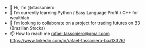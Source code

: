 - 👋 Hi, I’m @rtassoniero 
- 🌱 I’m currently learning Python / Easy Language Profit / C++ for wealthlab
- 💞️ I’m looking to collaborate on a project for trading futures on B3 (Brazilian Stocks)
- 📫 How to reach me <rafael.tassoniero@gmail.com> <https://www.linkedin.com/in/rafael-tassoniero-baa13326/>

<!---
rtassoniero/rtassoniero is a ✨ special ✨ repository because its `README.md` (this file) appears on your GitHub profile.
You can click the Preview link to take a look at your changes.
--->
